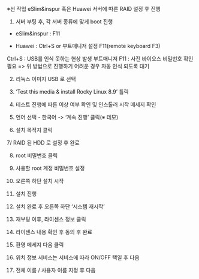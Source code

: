 ※선 작업
eSlim&inspur 혹은 Huawei 서버에 따른 RAID 설정 후 진행

1. 서버 부팅 후, 각 서버 종류에 맞게 boot 진행
- eSlim&inspur : F11


- Huawei : Ctrl+S or 부트매니저 설정 F11(remote keyboard F3)

Ctrl+S : USB를 인식 못하는 현상 발생
부트매니저 F11 : 사전 바이오스 비밀번호 확인 필요
=> 위 방법으로 진행하기 어려운 경우 자동 인식 되도록 대기


2. 리눅스 이미지 USB 로 선택


3. ‘Test this media & install Rocky Linux 8.9’ 틀릭


4. 테스트 진행에 따른 이상 여부 확인 및 인스톨러 시작 메세지 확인



5. 언어 선택 - 한국어 -> ‘계속 진행’ 클릭(※ 데모)


6. 설치 목적지 클릭


7/ RAID 된 HDD 로 설정 후 완료



8. root 비밀번호 클릭


9. 사용할 root 계정 비밀번호 설정


10. 오른쪽 하단 설치 시작


11. 설치 진행


12. 설치 완료 후 오른쪽 하단 ‘시스템 재시작’


13. 재부팅 이후, 라이센스 정보 클릭


14. 라이센스 내용 확인 후 동의 후 완료


14. 환영 메세지 다음 클릭


15. 위치 정보 서비스는 서비스에 따라 ON/OFF 택일 후 다음


16. 전체 이름 / 사용자 이름 지정 후 다음

